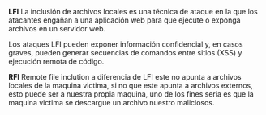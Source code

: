 **LFI**
La inclusión de archivos locales es una técnica de ataque en la que los atacantes engañan a una aplicación web para que ejecute o exponga archivos en un servidor web. 

Los ataques LFI pueden exponer información confidencial y, en casos graves, pueden generar secuencias de comandos entre sitios (XSS) y ejecución remota de código.


**RFI**
Remote file inclution a diferencia de LFI este no apunta a archivos locales de la maquina victima, si no que este apunta a archivos externos, esto puede ser a nuestra propia maquina, uno de los fines seria es que la maquina victima se descargue un archivo nuestro maliciosos.